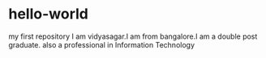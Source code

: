 # hello-world
my first repository
I am vidyasagar.I am from bangalore.I am a double post graduate.
also a professional in Information Technology

